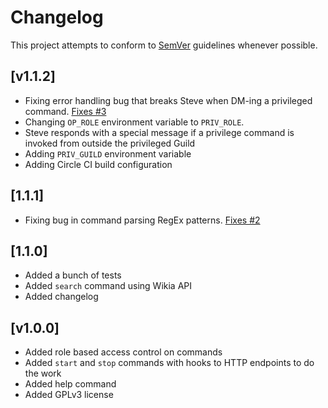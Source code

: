 # Changelog
This project attempts to conform to [SemVer](https://semver.org/) guidelines whenever possible.

## [v1.1.2]
* Fixing error handling bug that breaks Steve when DM-ing a privileged command.  [Fixes #3](https://github.com/Ubunfu/mc-steve/issues/3)
* Changing `OP_ROLE` environment variable to `PRIV_ROLE`.
* Steve responds with a special message if a privilege command is invoked from outside the privileged Guild
* Adding `PRIV_GUILD` environment variable
* Adding Circle CI build configuration

## [1.1.1]
* Fixing bug in command parsing RegEx patterns. [Fixes #2](https://github.com/Ubunfu/mc-steve/issues/2)

## [1.1.0]
* Added a bunch of tests
* Added `search` command using Wikia API
* Added changelog

## [v1.0.0]
* Added role based access control on commands
* Added `start` and `stop` commands with hooks to HTTP endpoints to do the work
* Added help command
* Added GPLv3 license